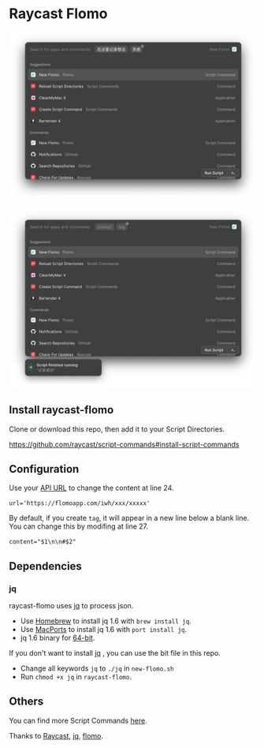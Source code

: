 # Raycast Flomo

![](screenshots/demo.png)

![](screenshots/succeed.png)

## Install raycast-flomo

Clone or download this repo, then add it to your Script Directories.

<https://github.com/raycast/script-commands#install-script-commands>

## Configuration

Use your [API URL](https://flomoapp.com/mine?source=incoming_webhook) to change the content at line 24.

```shell
url='https://flomoapp.com/iwh/xxx/xxxxx'
```

By default, if you create `tag`, it will appear in a new line below a blank line. You can change this by modifing at line 27.

```shell
content="$1\n\n#$2"
```

## Dependencies

### jq

raycast-flomo uses [jq](https://stedolan.github.io/jq/) to process  json.

- Use [Homebrew](http://brew.sh/) to install jq 1.6 with `brew install jq`.
- Use [MacPorts](https://www.macports.org/) to install jq 1.6 with `port install jq`.
- jq 1.6 binary for [64-bit](https://github.com/stedolan/jq/releases/download/jq-1.6/jq-osx-amd64).

If you don't want to install [jq](https://stedolan.github.io/jq/) , you can use the bit file in this repo.

- Change all keywords `jq` to `./jq` in `new-flomo.sh` 
- Run `chmod +x jq` in `raycast-flomo`.

## Others

You can find more Script Commands [here](https://github.com/raycast/script-commands).

Thanks to [Raycast](https://raycast.com), [jq](https://stedolan.github.io/jq/), [flomo](https://flomoapp.com/).